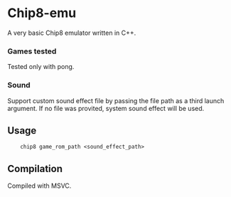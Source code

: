 # Chip8-emu
A very basic Chip8 emulator written in C++.

### Games tested
Tested only with pong.

### Sound
Support custom sound effect file by passing the file path as a third launch argument.
If no file was provited, system sound effect will be used.

## Usage
```
	chip8 game_rom_path <sound_effect_path>
```

## Compilation
Compiled with MSVC.
